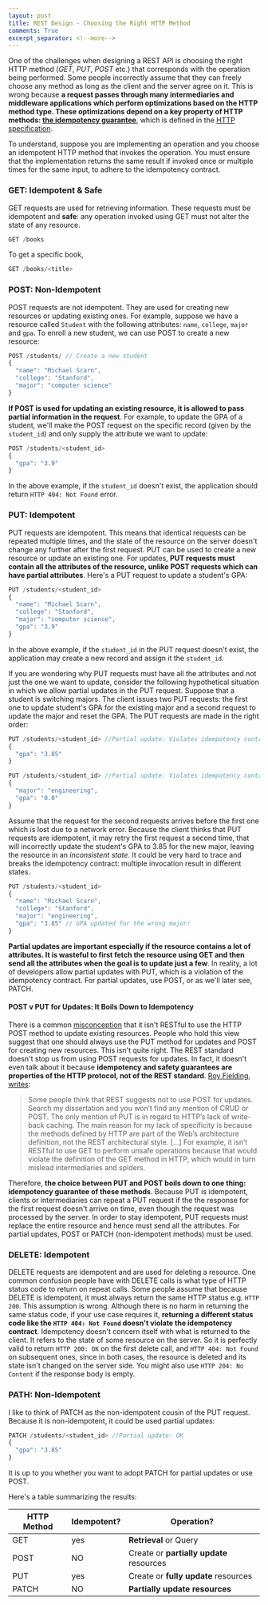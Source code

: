 ```yaml
---
layout: post
title: REST Design - Choosing the Right HTTP Method
comments: True
excerpt_separator: <!--more-->
---
```


One of the challenges when designing a REST API is choosing the right HTTP method (*GET*, *PUT*, *POST* etc.) that corresponds with the operation being performed. Some people incorrectly assume that they can freely choose any method as long as the client and the server agree on it. This is wrong because **a request passes through many intermediaries and middleware applications which perform optimizations based on the HTTP method type. These optimizations depend on a key property of HTTP methods: [the idempotency guarantee]((http://codeahoy.com/2016/06/30/idempotent-and-safe-http-methods-why-do-they-matter/))**, which is defined in the [HTTP specification](https://www.w3.org/Protocols/rfc2616/rfc2616-sec9.html).

To understand, suppose you are implementing an operation and you choose an idempotent HTTP method that invokes the operation. You must ensure that the implementation returns the same result if invoked once or multiple times for the same input, to adhere to the idempotency contract.

<!--more-->

### GET: Idempotent & Safe

GET requests are used for retrieving information. These requests must be idempotent and **safe**: any operation invoked using GET must not alter the state of any resource.

```javascript
GET /books
```

To get a specific book,

```javascript
GET /books/<title>
```

### POST: Non-Idempotent

POST requests are not idempotent. They are used for creating new resources or updating existing ones. For example, suppose we have a resource called `Student` with the following attributes: `name`, `college`, `major` and `gpa`. To enroll a new student, we can use POST to create a new resource:

```javascript
POST /students/ // Create a new student
{
  "name": "Michael Scarn",
  "college": "Stanford",
  "major": "computer science"
}
```

**If POST is used for updating an existing resource, it is allowed to pass partial information in the request**. For example, to update the GPA of a student, we'll make the POST request on the specific record (given by the `student_id`) and only supply the attribute we want to update:

```javascript
POST /students/<student_id>
{
  "gpa": "3.9"
}
```

In the above example, if the `student_id` doesn't exist, the application should return `HTTP 404: Not Found` error.

### PUT: Idempotent

PUT requests are idempotent. This means that identical requests can be repeated multiple times, and the state of the resource on the server doesn't change any further after the first request. PUT can be used to create a new resource or update an existing one. For updates, **PUT requests must contain all the attributes of the resource, unlike POST requests which can have partial attributes**. Here's a PUT request to update a student's GPA:

```javascript
PUT /students/<student_id>
{
  "name": "Michael Scarn",
  "college": "Stanford",
  "major": "computer science",
  "gpa": "3.9"
}
```

In the above example, if the `student_id` in the PUT request doesn't exist, the application may create a new record and assign it the `student_id`.

If you are wondering why PUT requests must have all the attributes and not just the one we want to update, consider the following hypothetical situation in which we allow partial updates in the PUT request. Suppose that a student is switching majors. The client issues two PUT requests: the first one to update student's GPA for the existing major and a second request to update the major and reset the GPA. The PUT requests are made in the right order:

```javascript
PUT /students/<student_id> //Partial update: Violates idempotency contract
{
  "gpa": "3.85"
}
```

```javascript
PUT /students/<student_id> //Partial update: Violates idempotency contract
{
  "major": "engineering",
  "gpa": "0.0"
}
```

Assume that the request for the second requests arrives before the first one which is lost due to a network error. Because the client thinks that PUT requests are idempotent, it may retry the first request a second time, that will incorrectly update the student's GPA to 3.85 for the new major, leaving the resource in an *inconsistent state*. It could be very hard to trace and breaks the idempotency contract: multiple invocation result in different states.

```javascript
PUT /students/<student_id>
{
  "name": "Michael Scarn",
  "college": "Stanford",
  "major": "engineering",
  "gpa": "3.85" // GPA updated for the wrong major!
}
```
**Partial updates are important especially if the resource contains a lot of attributes. It is wasteful to first fetch the resource using GET and then send all the attributes when the goal is to update just a few**. In reality, a lot of developers allow partial updates with PUT, which is a violation of the idempotency contract. For partial updates, use POST, or as we'll later see, PATCH.

#### POST v PUT for Updates: It Boils Down to Idempotency

There is a common [misconception](http://www.tbray.org/ongoing/When/200x/2009/03/20/Rest-Casuistry) that it isn't RESTful to use the HTTP POST method to update existing resources. People who hold this view suggest that one should always use the PUT method for updates and POST for creating new resources. This isn't quite right. The REST standard doesn't stop us from using POST requests for updates. In fact, it doesn't even talk about it because **idempotency and safety guarantees are properties of the HTTP protocol, not of the REST standard**. [Roy Fielding](http://roy.gbiv.com/),  [writes](http://roy.gbiv.com/untangled/2009/it-is-okay-to-use-post):

> Some people think that REST suggests not to use POST for updates.  Search my dissertation and you won’t find any mention of CRUD or POST. The only mention of PUT is in regard to HTTP’s lack of write-back caching.  The main reason for my lack of specificity is because the methods defined by HTTP are part of the Web’s architecture definition, not the REST architectural style. [...] For example, it isn’t RESTful to use GET to perform unsafe operations because that would violate the definition of the GET method in HTTP, which would in turn mislead intermediaries and spiders.

Therefore, **the choice between PUT and POST boils down to one thing: idempotency guarantee of these methods**. Because PUT is idempotent, clients or intermediaries can repeat a PUT request if the the response for the first request doesn't arrive on time, even though the request was processed by the server. In order to stay idempotent, PUT requests must replace the entire resource and hence must send all the attributes. For partial updates, POST or PATCH (non-idempotent methods) must be used.

### DELETE: Idempotent

DELETE requests are idempotent and are used for deleting a resource. One common confusion people have with DELETE calls is what type of HTTP status code to return on repeat calls. Some people assume that because DELETE is idempotent, it must always return the same HTTP status e.g. `HTTP 200`. This assumption is wrong. Although there is no harm in returning the same status code, if your use case requires it, **returning a different status code like the `HTTP 404: Not Found` doesn't violate the idempotency contract**. Idempotency doesn't concern itself with what is returned to the client. It refers to the state of some resource on the server. So it is perfectly valid to return `HTTP 200: OK` on the first delete call, and `HTTP 404: Not Found` on subsequent ones, since in both cases, the resource is deleted and its state isn't changed on the server side. You might also use `HTTP 204: No Content` if the response body is empty.


### PATH: Non-Idempotent

I like to think of PATCH as the non-idempotent cousin of the PUT request. Because it is non-idempotent, it could be used partial updates:

```javascript
PATCH /students/<student_id> //Partial update: OK
{
  "gpa": "3.85"
}
```

It is up to you whether you want to adopt PATCH for partial updates or use POST.

Here's a table summarizing the results:

| HTTP Method | Idempotent?      | Operation?   
| ----------- | ---------------  | --------- |
| GET         | yes              | **Retrieval** or Query       |
| POST        | NO               | Create or **partially update** resources        |
| PUT         | yes              | Create or **fully update** resources       |
| PATCH       | NO               | **Partially update resources**        |
